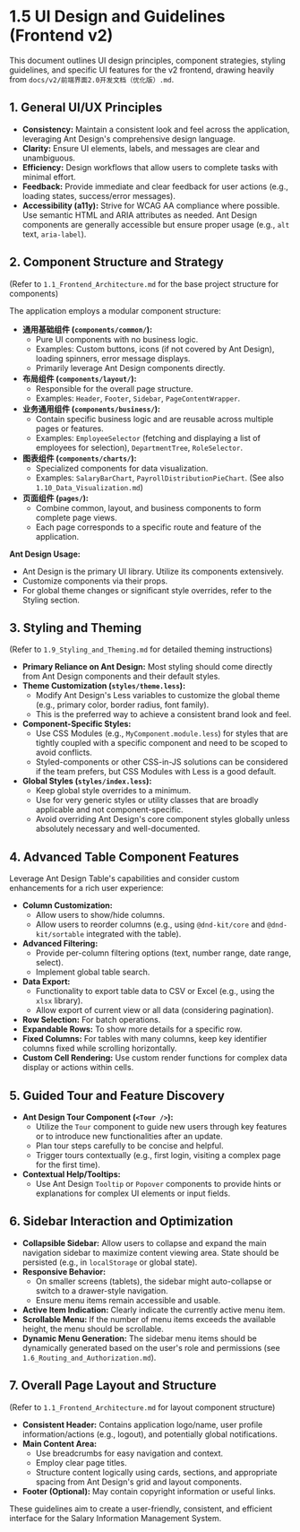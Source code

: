 # 1.5 UI Design and Guidelines (Frontend v2)

This document outlines UI design principles, component strategies, styling guidelines, and specific UI features for the v2 frontend, drawing heavily from `docs/v2/前端界面2.0开发文档（优化版）.md`.

## 1. General UI/UX Principles

*   **Consistency:** Maintain a consistent look and feel across the application, leveraging Ant Design's comprehensive design language.
*   **Clarity:** Ensure UI elements, labels, and messages are clear and unambiguous.
*   **Efficiency:** Design workflows that allow users to complete tasks with minimal effort.
*   **Feedback:** Provide immediate and clear feedback for user actions (e.g., loading states, success/error messages).
*   **Accessibility (a11y):** Strive for WCAG AA compliance where possible. Use semantic HTML and ARIA attributes as needed. Ant Design components are generally accessible but ensure proper usage (e.g., `alt` text, `aria-label`).

## 2. Component Structure and Strategy

(Refer to `1.1_Frontend_Architecture.md` for the base project structure for components)

The application employs a modular component structure:

*   **通用基础组件 (`components/common/`):**
    *   Pure UI components with no business logic.
    *   Examples: Custom buttons, icons (if not covered by Ant Design), loading spinners, error message displays.
    *   Primarily leverage Ant Design components directly.
*   **布局组件 (`components/layout/`):**
    *   Responsible for the overall page structure.
    *   Examples: `Header`, `Footer`, `Sidebar`, `PageContentWrapper`.
*   **业务通用组件 (`components/business/`):**
    *   Contain specific business logic and are reusable across multiple pages or features.
    *   Examples: `EmployeeSelector` (fetching and displaying a list of employees for selection), `DepartmentTree`, `RoleSelector`.
*   **图表组件 (`components/charts/`):**
    *   Specialized components for data visualization.
    *   Examples: `SalaryBarChart`, `PayrollDistributionPieChart`. (See also `1.10_Data_Visualization.md`)
*   **页面组件 (`pages/`):**
    *   Combine common, layout, and business components to form complete page views.
    *   Each page corresponds to a specific route and feature of the application.

**Ant Design Usage:**
*   Ant Design is the primary UI library. Utilize its components extensively.
*   Customize components via their props.
*   For global theme changes or significant style overrides, refer to the Styling section.

## 3. Styling and Theming

(Refer to `1.9_Styling_and_Theming.md` for detailed theming instructions)

*   **Primary Reliance on Ant Design:** Most styling should come directly from Ant Design components and their default styles.
*   **Theme Customization (`styles/theme.less`):**
    *   Modify Ant Design's Less variables to customize the global theme (e.g., primary color, border radius, font family).
    *   This is the preferred way to achieve a consistent brand look and feel.
*   **Component-Specific Styles:**
    *   Use CSS Modules (e.g., `MyComponent.module.less`) for styles that are tightly coupled with a specific component and need to be scoped to avoid conflicts.
    *   Styled-components or other CSS-in-JS solutions can be considered if the team prefers, but CSS Modules with Less is a good default.
*   **Global Styles (`styles/index.less`):**
    *   Keep global style overrides to a minimum.
    *   Use for very generic styles or utility classes that are broadly applicable and not component-specific.
    *   Avoid overriding Ant Design's core component styles globally unless absolutely necessary and well-documented.

## 4. Advanced Table Component Features

Leverage Ant Design Table's capabilities and consider custom enhancements for a rich user experience:

*   **Column Customization:**
    *   Allow users to show/hide columns.
    *   Allow users to reorder columns (e.g., using `@dnd-kit/core` and `@dnd-kit/sortable` integrated with the table).
*   **Advanced Filtering:**
    *   Provide per-column filtering options (text, number range, date range, select).
    *   Implement global table search.
*   **Data Export:**
    *   Functionality to export table data to CSV or Excel (e.g., using the `xlsx` library).
    *   Allow export of current view or all data (considering pagination).
*   **Row Selection:** For batch operations.
*   **Expandable Rows:** To show more details for a specific row.
*   **Fixed Columns:** For tables with many columns, keep key identifier columns fixed while scrolling horizontally.
*   **Custom Cell Rendering:** Use custom render functions for complex data display or actions within cells.

## 5. Guided Tour and Feature Discovery

*   **Ant Design Tour Component (`<Tour />`):**
    *   Utilize the `Tour` component to guide new users through key features or to introduce new functionalities after an update.
    *   Plan tour steps carefully to be concise and helpful.
    *   Trigger tours contextually (e.g., first login, visiting a complex page for the first time).
*   **Contextual Help/Tooltips:**
    *   Use Ant Design `Tooltip` or `Popover` components to provide hints or explanations for complex UI elements or input fields.

## 6. Sidebar Interaction and Optimization

*   **Collapsible Sidebar:** Allow users to collapse and expand the main navigation sidebar to maximize content viewing area. State should be persisted (e.g., in `localStorage` or global state).
*   **Responsive Behavior:**
    *   On smaller screens (tablets), the sidebar might auto-collapse or switch to a drawer-style navigation.
    *   Ensure menu items remain accessible and usable.
*   **Active Item Indication:** Clearly indicate the currently active menu item.
*   **Scrollable Menu:** If the number of menu items exceeds the available height, the menu should be scrollable.
*   **Dynamic Menu Generation:** The sidebar menu items should be dynamically generated based on the user's role and permissions (see `1.6_Routing_and_Authorization.md`).

## 7. Overall Page Layout and Structure

(Refer to `1.1_Frontend_Architecture.md` for layout component structure)

*   **Consistent Header:** Contains application logo/name, user profile information/actions (e.g., logout), and potentially global notifications.
*   **Main Content Area:**
    *   Use breadcrumbs for easy navigation and context.
    *   Employ clear page titles.
    *   Structure content logically using cards, sections, and appropriate spacing from Ant Design's grid and layout components.
*   **Footer (Optional):** May contain copyright information or useful links.

These guidelines aim to create a user-friendly, consistent, and efficient interface for the Salary Information Management System. 